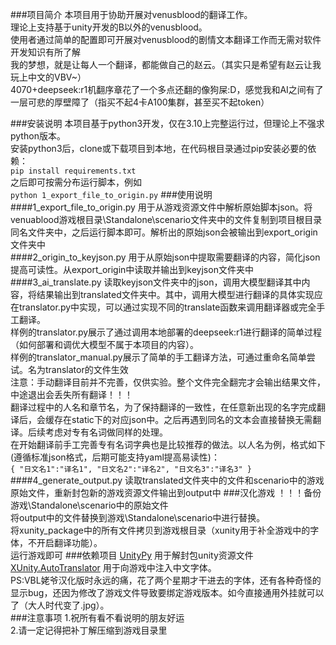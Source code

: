 ###项目简介
本项目用于协助开展对venusblood的翻译工作。</br>
理论上支持基于unity开发的B以外的venusblood。</br>
使用者通过简单的配置即可开展对venusblood的剧情文本翻译工作而无需对软件开发知识有所了解</br>
我的梦想，就是让每人一个翻译，都能做自己的赵云。（其实只是希望有赵云让我玩上中文的VBV~）</br>
4070+deepseek:r1机翻序章花了一个多点还翻的像狗屎:D，感觉我和AI之间有了一层可悲的厚壁障了（指买不起4卡A100集群，甚至买不起token）</br>

###安装说明
本项目基于python3开发，仅在3.10上完整运行过，但理论上不强求python版本。</br>
安装python3后，clone或下载项目到本地，在代码根目录通过pip安装必要的依赖：</br>
`pip install requirements.txt`</br>
之后即可按需分布运行脚本，例如</br>
`python 1_export_file_to_origin.py`
###使用说明
####1_export_file_to_origin.py
用于从游戏资源文件中解析原始脚本json。将venuablood游戏根目录\Standalone\scenario文件夹中的文件复制到项目根目录同名文件夹中，之后运行脚本即可。解析出的原始json会被输出到export_origin文件夹中</br>
####2_origin_to_keyjson.py
用于从原始json中提取需要翻译的内容，简化json提高可读性。从export_origin中读取并输出到keyjson文件夹中
####3_ai_translate.py
读取keyjson文件夹中的json，调用大模型翻译其中内容，将结果输出到translated文件夹中。其中，调用大模型进行翻译的具体实现应在translator.py中实现，可以通过实现不同的translate函数来调用翻译器或完全手工翻译。</br>
样例的translator.py展示了通过调用本地部署的deepseek:r1进行翻译的简单过程（如何部署和调优大模型不属于本项目的内容）。</br>
样例的translator_manual.py展示了简单的手工翻译方法，可通过重命名简单尝试。名为translator的文件生效</br>
注意：手动翻译目前并不完善，仅供实验。整个文件完全翻完才会输出结果文件，中途退出会丢失所有翻译！！！</br>
翻译过程中的人名和章节名，为了保持翻译的一致性，在任意新出现的名字完成翻译后，会缓存在static下的对应json中。之后再遇到同名的文本会直接替换无需翻译。后续考虑对专有名词做同样的处理。</br>
在开始翻译前手工完善专有名词字典也是比较推荐的做法。以人名为例，格式如下(遵循标准json格式，后期可能支持yaml提高易读性)：</br>
`{
    "日文名1":"译名1",
    "日文名2":"译名2",
    "日文名3":"译名3"
}`
####4_generate_output.py
读取translated文件夹中的文件和scenario中的游戏原始文件，重新封包新的游戏资源文件输出到output中
###汉化游戏
！！！备份游戏\Standalone\scenario中的原始文件</br>
将output中的文件替换到游戏\Standalone\scenario中进行替换。</br>
将xunity_package中的所有文件拷贝到游戏根目录（xunity用于补全游戏中的字体，不开启翻译功能）。</br>
运行游戏即可
###依赖项目
[UnityPy](https://github.com/K0lb3/UnityPy)
用于解封包unity资源文件</br>
[XUnity.AutoTranslator](https://github.com/bbepis/XUnity.AutoTranslator)
用于向游戏中注入中文字体。</br>
PS:VBL姥爷汉化版时永远的痛，花了两个星期才干进去的字体，还有各种奇怪的显示bug，还因为修改了游戏文件导致要绑定游戏版本。如今直接通用外挂就可以了（大人时代变了.jpg）。</br>
###注意事项
1.祝所有看不看说明的朋友好运</br>
2.请一定记得把补丁解压缩到游戏目录里</br>